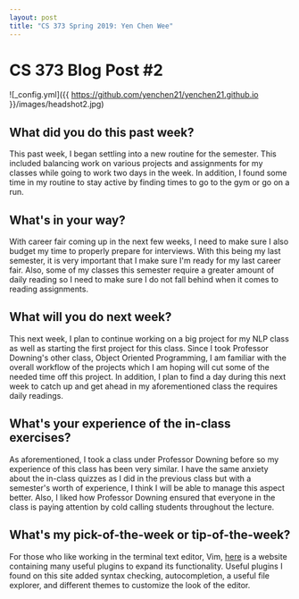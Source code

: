 ```yaml
---
layout: post
title: "CS 373 Spring 2019: Yen Chen Wee"
---
```

# CS 373 Blog Post #2


![_config.yml]({{ https://github.com/yenchen21/yenchen21.github.io }}/images/headshot2.jpg)

## What did you do this past week?
This past week, I began settling into a new routine for the semester. This included balancing work on various projects and assignments for my classes while going to work two days in the week. In addition, I found some time in my routine to stay active by finding times to go to the gym or go on a run. 
## What's in your way?
With career fair coming up in the next few weeks, I need to make sure I also budget my time to properly prepare for interviews. With this being my last semester, it is very important that I make sure I'm ready for my last career fair. Also, some of my classes this semester require a greater amount of daily reading so I need to make sure I do not fall behind when it comes to reading assignments.
## What will you do next week?
This next week, I plan to continue working on a big project for my NLP class as well as starting the first project for this class. Since I took Professor Downing's other class, Object Oriented Programming, I am familiar with the overall workflow of the projects which I am hoping will cut some of the needed time off this project. In addition, I plan to find a day during this next week to catch up and get ahead in my aforementioned class the requires daily readings.
## What's your experience of the in-class exercises? 
As aforementioned, I took a class under Professor Downing before so my experience of this class has been very similar. I have the same anxiety about the in-class quizzes as I did in the previous class but with a semester's worth of experience, I think I will be able to manage this aspect better. Also, I liked how Professor Downing ensured that everyone in the class is paying attention by cold calling students throughout the lecture.
## What's my pick-of-the-week or tip-of-the-week?
For those who like working in the terminal text editor, Vim, [here](https://vimawesome.com) is a website containing many useful plugins to expand its functionality. Useful plugins I found on this site added syntax checking, autocompletion, a useful file explorer, and different themes to customize the look of the editor.
